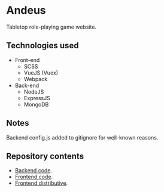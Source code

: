 # Andeus
Tabletop role-playing game website.

## Technologies used
  * Front-end
    * SCSS
    * VueJS (Vuex)
    * Webpack
  * Back-end
    * NodeJS
    * ExpressJS
    * MongoDB

## Notes
 Backend config.js added to gitignore for well-known reasons.


## Repository contents
  * [Backend code](https://github.com/Eilhard/andeus/tree/master/backend "Server-side").
  * [Frontend code](https://github.com/Eilhard/andeus/tree/master/frontend "Client-side").
  * [Frontend distributive](https://github.com/Eilhard/andeus/tree/master/frontend/public "Client-side").
